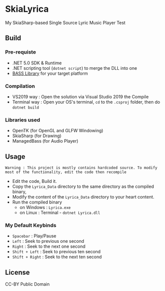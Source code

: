 # SkiaLyrica
My SkiaSharp-based Single Source Lyric Music Player Test

## Build
### Pre-requiste
- .NET 5.0 SDK & Runtime
- .NET scripting tool (`dotnet script`) to merge the DLL into one
- [BASS Library](http://www.un4seen.com/) for your target platform

### Compilation
- VS2019 way : Open the solution via Visual Studio 2019 the Compile
- Terminal way : Open your OS's terminal, `cd` to the `.csproj` folder, then do `dotnet build`

### Libraries used
- OpenTK (for OpenGL and GLFW Windowing)
- SkiaSharp (for Drawing)
- ManagedBass (for Audio Player)

## Usage
```Warning : This project is mostly contains hardcoded source. To modify most of the functionality, edit the code then recompile```

- Edit the code, Build it.
- Copy the `Lyrica_Data` directory to the same directory as the compiled binary, 
- Modify the content of the `Lyrica_Data` directory to your heart content.
- Run the compiled binary
  - on Windows : `Lyrica.exe`
  - on Linux : Terminal - `dotnet Lyrica.dll`
  
### My Default Keybinds
- `Spacebar` : Play/Pause
- `Left` : Seek to previous one second
- `Right` : Seek to the next one second
- `Shift + Left` : Seek to previous ten second
- `Shift + Right` : Seek to the next ten second

## License
CC-BY Public Domain

